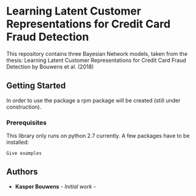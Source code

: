 # Learning Latent Customer Representations for Credit Card Fraud Detection

This repository contains three Bayesian Network models, taken from the thesis: Learning Latent Customer Representations for Credit Card Fraud Detection by Bouwens et al. (2018)

## Getting Started

In order to use the package a rpm package will be created (still under construction).

### Prerequisites

This library only runs on python 2.7 currently. A few packages have to be installed:

```
Give examples
```

## Authors

* **Kasper Bouwens** - *Initial work* -



